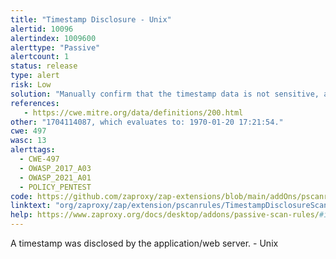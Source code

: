 ```yaml
---
title: "Timestamp Disclosure - Unix"
alertid: 10096
alertindex: 1009600
alerttype: "Passive"
alertcount: 1
status: release
type: alert
risk: Low
solution: "Manually confirm that the timestamp data is not sensitive, and that the data cannot be aggregated to disclose exploitable patterns."
references:
   - https://cwe.mitre.org/data/definitions/200.html
other: "1704114087, which evaluates to: 1970-01-20 17:21:54."
cwe: 497
wasc: 13
alerttags: 
  - CWE-497
  - OWASP_2017_A03
  - OWASP_2021_A01
  - POLICY_PENTEST
code: https://github.com/zaproxy/zap-extensions/blob/main/addOns/pscanrules/src/main/java/org/zaproxy/zap/extension/pscanrules/TimestampDisclosureScanRule.java
linktext: "org/zaproxy/zap/extension/pscanrules/TimestampDisclosureScanRule.java"
help: https://www.zaproxy.org/docs/desktop/addons/passive-scan-rules/#id-10096
---
```

A timestamp was disclosed by the application/web server. - Unix
